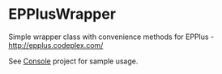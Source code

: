 # EPPlusWrapper
Simple wrapper class with convenience methods for EPPlus - http://epplus.codeplex.com/

See [Console](https://github.com/kuujinbo/EPPlusWrapper/tree/master/src/Console) project for sample usage.
